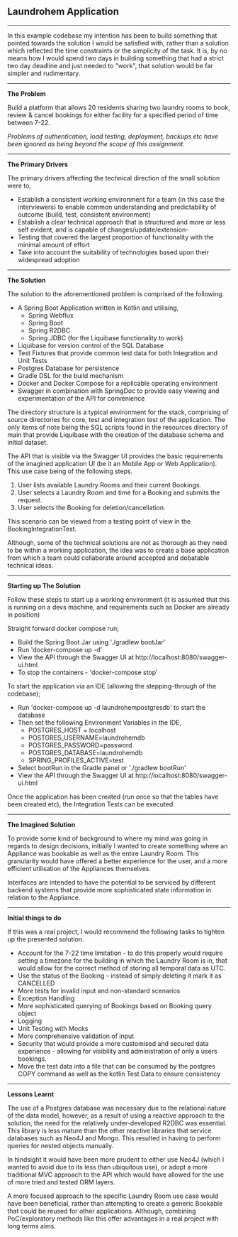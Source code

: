 <h2>Laundrohem Application</h2>

---
In this example codebase my intention has been to build something that pointed towards the solution I would be satisfied with, rather than a solution which reflected the time constraints or the simplicity of the task.  It is, by no means how I would spend two days in building something that had a strict two day deadline and just needed to "work", that solution would be far simpler and rudimentary.


---
**The Problem**

Build a platform that allows 20 residents sharing two laundry rooms to book, review & cancel bookings for either facility for a specified period of time between 7-22. 

*Problems of authentication, load testing, deployment, backups etc have been ignored as being beyond the scope of this assignment.*

---
**The Primary Drivers**

The primary drivers affecting the technical direction of the small solution were to,

* Establish a consistent working environment for a team (in this case the interviewers) to enable common understanding and predictability of outcome (build, test, consistent environment)
* Establish a clear technical approach that is structured and more or less self evident, and is capable of changes/update/extension-
* Testing that covered the largest proportion of functionality with the minimal amount of effort 
* Take into account the suitability of technologies based upon their widespread adoption 

---
**The Solution**

The solution to the aforementioned problem is comprised of the following.
* A Spring Boot Application written in Kotlin and utilising,
  * Spring Webflux
  * Spring Boot
  * Spring R2DBC
  * Spring JDBC (for the Liquibase functionality to work)
* Liquibase for version control of the SQL Database
* Test Fixtures that provide common test data for both Integration and Unit Tests
* Postgres Database for persistence
* Gradle DSL for the build mechanism
* Docker and Docker Compose for a replicable operating environment
* Swagger in combination with SpringDoc to provide easy viewing and experimentation of the API for convenience

The directory structure is a typical environment for the stack, comprising of source directories for core, test and integration test of the application.  The only items of note being the SQL scripts found in the resources directory of main that provide Liquibase with the creation of the database schema and initial dataset.

The API that is visible via the Swagger UI provides the basic requirements of the imagined application UI (be it an Mobile App or Web Application).  This use case being of the following steps.

1. User lists available Laundry Rooms and their current Bookings.
2. User selects a Laundry Room and time for a Booking and submits the request.
3. User selects the Booking for deletion/cancellation.

This scenario can be viewed from a testing point of view in the BookingIntegrationTest.

Although, some of the technical solutions are not as thorough as they need to be within a working application, the idea was to create a base application from which a team could collaborate around accepted and debatable technical ideas.

---
**Starting up The Solution**

Follow these steps to start up a working environment (it is assumed that this is running on a devs machine, and requirements such as Docker are already in position)

Straight forward docker compose run;
* Build the Spring Boot Jar using './gradlew bootJar'
* Run 'docker-compose up -d'
* View the API through the Swagger UI at http://localhost:8080/swagger-ui.html
* To stop the containers - 'docker-compose stop'

To start the application via an IDE (allowing the stepping-through of the codebase);
* Run 'docker-compose up -d laundrohempostgresdb' to start the database
* Then set the following Environment Variables in the IDE,
  *  POSTGRES_HOST = localhost
  *  POSTGRES_USERNAME=laundrohemdb
  *  POSTGRES_PASSWORD=password
  *  POSTGRES_DATABASE=laundrohemdb
  *  SPRING_PROFILES_ACTIVE=test
* Select bootRun in the Gradle panel or './gradlew bootRun'
* View the API through the Swagger UI at http://localhost:8080/swagger-ui.html

Once the application has been created (run once so that the tables have been created etc), the Integration Tests can be executed.

---
**The Imagined Solution**

To provide some kind of background to where my mind was going in regards to design decisions, initially I wanted to create something where an Appliance was bookable as well as the entire Laundry Room.  This granularity would have offered a better experience for the user, and a more efficient utilisation of the Appliances themselves.

Interfaces are intended to have the potential to be serviced by different backend systems that provide more sophisticated state information in relation to the Appliance.

---
**Initial things to do**

If this was a real project, I would recommend the following tasks to tighten up the presented solution.

* Account for the 7-22 time limitation - to do this properly would require setting a timezone for the building in which the Laundry Room is in, that would allow for the correct method of storing all temporal data as UTC.
* Use the status of the Booking - instead of simply deleting it mark it as CANCELLED
* More tests for invalid input and non-standard scenarios
* Exception Handling
* More sophisticated querying of Bookings based on Booking query object  
* Logging 
* Unit Testing with Mocks
* More comprehensive validation of input
* Security that would provide a more customised and secured data experience - allowing for visibility and administration of only a users bookings.
* Move the test data into a file that can be consumed by the postgres COPY command as well as the kotlin Test Data to ensure consistency

---
**Lessons Learnt**

The use of a Postgres database was necessary due to the relational nature of the data model, however, as a result of using a reactive approach to the solution, the need for the relatively under-developed R2DBC was essential.  This library is less mature than the other reactive libraries that service databases such as Neo4J and Mongo.  This resulted in having to perform queries for nested objects manually.

In hindsight it would have been more prudent to either use Neo4J (which I wanted to avoid due to its less than ubiquitous use), or adopt a more traditional MVC approach to the API which would have allowed for the use of more tried and tested ORM layers.

A more focused approach to the specific Laundry Room use case would have been beneficial, rather than attempting to create a generic Bookable that could be reused for other applications. Although, combining PoC/exploratory methods like this offer advantages in a real project with long terms aims.
